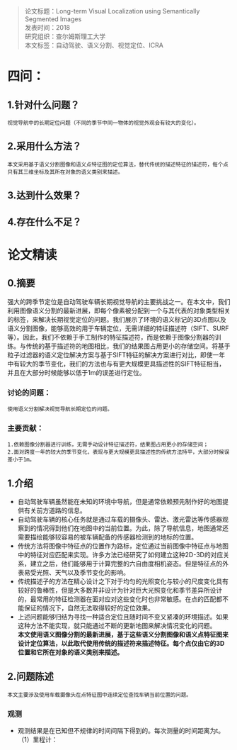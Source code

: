 >论文标题：Long-term Visual Localization using Semantically Segmented Images  
发表时间：2018  
研究组织：查尔姆斯理工大学  
本文标签：自动驾驶、语义分割、视觉定位、ICRA


# 四问：
## 1.针对什么问题？ 
    视觉导航中的长期定位问题（不同的季节中同一物体的视觉外观会有较大的变化）。
## 2.采用什么方法？  
    本文采用基于语义分割图像和语义点特征图的定位算法，替代传统的描述特征的描述符，每个点只有其三维坐标及其所在对象的语义类别来描述。
## 3.达到什么效果？  

## 4.存在什么不足？



# 论文精读
## 0.摘要
强大的跨季节定位是自动驾驶车辆长期视觉导航的主要挑战之一。在本文中，我们利用图像语义分割的最新进展，即每个像素被分配到一个与其代表的对象类型相关的标签，来解决长期视觉定位的问题。我们展示了环境的语义标记的3D点图以及语义分割图像，能够高效的用于车辆定位，无需详细的特征描述符（SIFT、SURF等）。因此，我们不依赖于手工制作的特征描述符，而是依赖于图像分割器的训练。与传统的基于描述符的地图相比，我们的结果图占用更小的存储空间。将基于粒子过滤器的语义定位解决方案与基于SIFT特征的解决方案进行对比，即使一年中有较大的季节变化，我们的方法也与有更大规模更具描述性的SIFT特征相当，并且在大部分时候能够以低于1m的误差进行定位。
### 讨论的问题：
    使用语义分割解决视觉导航长期定位的问题。

### 主要贡献：
    1.依赖图像分割器进行训练，无需手动设计特征描述符，结果图占用更小的存储空间；
    2.面对跨度一年的较大的季节变化，表现与更大规模更具描述性的传统方法持平，大部分时候误差小于1m。

## 1.介绍
* 自动驾驶车辆虽然能在未知的环境中导航，但是通常依赖预先制作好的地图提供有关前方道路的信息。
* 自动驾驶车辆的核心任务就是通过车载的摄像头、雷达、激光雷达等传感器观察到的情况得到他们在地图中的当前位置。为此，除了导航信息，地图通常还需要描绘能够较容易的被车辆配备的传感器检测到的地标的位置。
* 传统方法将图像中特征点的位置作为路标，定位通过当前图像中特征点与地图中的特征对应匹配来实现。许多方法已经研究了如何建立这种2D-3D的对应关系，建立之后，他们能够用于计算完整的六自由度相机姿态。但是特征点的外表易受光照、天气以及季节变化的影响。
* 传统描述子的方法在精心设计之下对于均匀的光照变化与较小的尺度变化具有较好的鲁棒性，但是大多数并非设计为针对巨大光照变化和季节差异所设计的，最常用的特征检测器在面对应对这些变化时也非常敏感。在点的匹配都不能保证的情况下，自然无法取得较好的定位效果。
* 上述问题能够归结为寻找一种适合定位且随时间不变又紧凑的环境描述。如果这种方法不能实现，就只能通过不断的更新地图来解决情况变化的问题。  
    **本文使用语义图像分割的最新进展，基于这些语义分割图像和语义点特征图来设计定位算法，以此取代使用传统的描述符来描述特征。每个点仅由它的3D位置和它所在对象的语义类别来描述。**

## 2.问题陈述
    本文主要涉及使用车载摄像头在点特征图中连续定位查找车辆当前位置的问题。
### 观测
* 观测结果是在已知但不规律的时间间隔下得到的。每次测量的时间距离为t。
  （1）里程计：